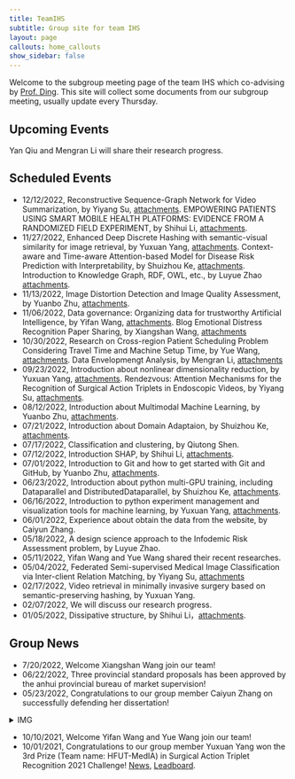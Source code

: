 ```yaml
---
title: TeamIHS
subtitle: Group site for team IHS
layout: page
callouts: home_callouts
show_sidebar: false
---
```


<!-- enable the latex in the markdown -->
<head>
  <script src="https://cdn.mathjax.org/mathjax/latest/MathJax.js?config=TeX-AMS-MML_HTMLorMML" type="text/javascript"></script>
  <script type="text/x-mathjax-config">
  MathJax.Hub.Config({
  tex2jax: {
  skipTags: ['script', 'noscript', 'style', 'textarea', 'pre'],
  inlineMath: [['$','$']]
  }
  });
  </script>
</head>
<!-- end of the addtional script -->

Welcome to the subgroup meeting page of the team IHS which co-advising by [Prof. Ding](http://faculty.hfut.edu.cn/~uUFn2m/zh_CN/index.htm). This site will collect some documents from our subgroup meeting, usually update every Thursday.

## Upcoming Events

Yan Qiu and Mengran Li will share their research progress.

## Scheduled Events
- 12/12/2022, Reconstructive Sequence-Graph Network for Video Summarization, by Yiyang Su, [attachments](assets/slides/2022-12-10-video-summary.pdf). EMPOWERING PATIENTS USING SMART MOBILE HEALTH PLATFORMS: EVIDENCE FROM A RANDOMIZED FIELD EXPERIMENT, by Shihui Li, [attachments](assets/slides/2022-12-10-SMART-MOBILE-HEALTH-PLATFORMS.pdf). 
- 11/27/2022, Enhanced Deep Discrete Hashing with semantic-visual similarity for image retrieval, by Yuxuan Yang, [attachments](assets/slides/2022-11-27-enhanced-hashing.pdf). Context-aware and Time-aware Attention-based Model for Disease Risk Prediction with Interpretability, by Shuizhou Ke, [attachments](assets/slides/2022-11-27-tkde-disease-prediction.pdf). Introduction to Knowledge Graph, RDF, OWL, etc., by Luyue Zhao [attachments](assets/slides/2022-11-27-Introduction-to-Knowledge-Graph.pdf).
- 11/13/2022, Image Distortion Detection and Image Quality Assessment, by Yuanbo Zhu, [attachments](assets/slides/2022-11-13-IDD-et-IQA.pdf).
- 11/06/2022, Data governance: Organizing data for trustworthy Artificial Intelligence, by Yifan Wang, [attachments](assets/slides/2022-11-06-Data-Governance.pdf). Blog Emotional Distress Recognition Paper Sharing, by Xiangshan Wang, [attachments](assets/slides/2022-11-06-Blog-emotional-distress-recognition.pdf)
- 10/30/2022, Research on Cross-region Patient Scheduling Problem Considering Travel Time and Machine Setup Time, by Yue Wang, [attachments](assets/slides/2022-10-30-Cross-region-Patient-Scheduling.pdf). Data Envelopmengt Analysis, by Mengran Li, [attachments](assets/slides/2022-10-30-DEA.pdf)
- 09/23/2022, Introduction about nonlinear dimensionality reduction, by Yuxuan Yang, [attachments](assets/slides/2022-09-23-SNE.pdf). Rendezvous: Attention Mechanisms for the Recognition of Surgical Action Triplets in Endoscopic Videos, by Yiyang Su, [attachments](assets/slides/2022-09-23-Rendezvous.pdf).
- 08/12/2022, Introduction about Multimodal Machine Learning, by Yuanbo Zhu, [attachments](assets/slides/2022-08-12-MMML.pdf).
- 07/21/2022, Introduction about Domain Adaptaion, by Shuizhou Ke, [attachments](assets/slides/2022-07-21-Domain-Adaptation.pdf).
- 07/17/2022, Classification and clustering, by Qiutong Shen.
- 07/12/2022, Introduction SHAP, by Shihui Li, [attachments](assets/slides/2022-07-12-SHAP.pdf).
- 07/01/2022, Introduction to Git and how to get started with Git and GitHub, by Yuanbo Zhu, [attachments](assets/slides/2022-07-01-GitetGitHub.pdf).
- 06/23/2022, Introduction about python multi-GPU training, including Dataparallel and DistributedDataparallel, by Shuizhou Ke, [attachments](assets/slides/2022-06-23-multi-GPU.pdf).
- 06/16/2022, Introduction to python experiment management and visualization tools for machine learning, by Yuxuan Yang, [attachments](assets/slides/2022-06-16-experiment-management.pdf).
- 06/01/2022, Experience about obtain the data from the website, by Caiyun Zhang.
- 05/18/2022, A design science approach to the Infodemic Risk Assessment problem, by Luyue Zhao. 
- 05/11/2022, Yifan Wang and Yue Wang shared their recent researches.
- 05/04/2022, Federated Semi-supervised Medical Image Classification via Inter-client Relation Matching, by Yiyang Su, [attachments](assets/slides/2022-04-29-FSSL.pdf)
- 02/17/2022, Video retrieval in minimally invasive surgery based on semantic-preserving hashing, by Yuxuan Yang.
- 02/07/2022, We will discuss our research progress.
- 01/05/2022, Dissipative structure, by Shihui Li，[attachments](assets/slides/2022-01-05-Dissipative-structure.pdf).

## Group News


- 7/20/2022, Welcome Xiangshan Wang join our team!
- 06/22/2022, Three provincial standard proposals has been approved by the anhui provincial bureau of market supervision!
- 05/23/2022, Congratulations to our group member Caiyun Zhang on successfully defending her dissertation! 
<details>
  <summary>IMG</summary>
  <img src="img/meet_in_june_1st.jpeg" />
</details>

- 10/10/2021, Welcome Yifan Wang and Yue Wang join our team!
- 10/01/2021, Congratulations to our group member Yuxuan Yang won the 3rd Prize (Team name: HFUT-MedIA) in Surgical Action Triplet Recognition 2021 Challenge! [News](https://cholectriplet2021.grand-challenge.org/), [Leadboard](https://cholectriplet2021.grand-challenge.org/results/).
